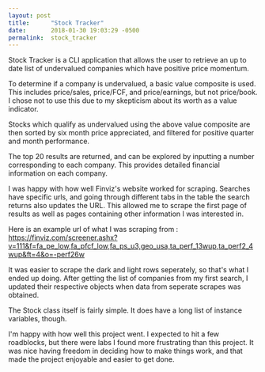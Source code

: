 ```yaml
---
layout: post
title:      "Stock Tracker"
date:       2018-01-30 19:03:29 -0500
permalink:  stock_tracker
---
```



Stock Tracker is a CLI application that allows the user to retrieve an up to date list of undervalued companies which have positive price momentum.

To determine if a company is undervalued, a basic value composite is used. This includes price/sales, price/FCF,  and price/earnings, but not price/book. I chose not to use this due to my skepticism about its worth as a value indicator.

Stocks which qualify as undervalued using the above value composite are then sorted by six month price appreciated, and filtered for positive quarter and month performance.

The top 20 results are returned, and can be explored by inputting a number corresponding to each company. This provides detailed financial information on each company.

I was happy with how well Finviz's website worked for scraping. Searches have specific urls, and going through different tabs in the table the search returns also updates the URL. This allowed me to scrape the first page of results as well as pages containing other information I was interested in. 

Here is an example url of what I was scraping from : https://finviz.com/screener.ashx?v=111&f=fa_pe_low,fa_pfcf_low,fa_ps_u3,geo_usa,ta_perf_13wup,ta_perf2_4wup&ft=4&o=-perf26w

It was easier to scrape the dark and light rows seperately, so that's what I ended up doing. After getting the list of companies from my first search, I updated their respective objects when data from seperate scrapes was obtained.

The Stock class itself is fairly simple. It does have a long list of instance variables, though.

I'm happy with how well this project went. I expected to hit a few roadblocks, but there were labs I found  more frustrating than this project. It was nice having freedom in deciding how to make things work, and that made the project enjoyable and easier to get done.

